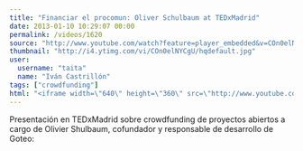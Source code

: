 ```yaml
---
title: "Financiar el procomun: Oliver Schulbaum at TEDxMadrid"
date: 2013-01-10 10:29:07 00:00
permalink: /videos/1620
source: "http://www.youtube.com/watch?feature=player_embedded&v=COn0elNYCgU#!"
thumbnail: "http://i4.ytimg.com/vi/COn0elNYCgU/hqdefault.jpg"
user:
  username: "taita"
  name: "Iván Castrillón"
tags: ["crowdfunding"]
html: "<iframe width=\"640\" height=\"360\" src=\"http://www.youtube.com/embed/COn0elNYCgU?wmode=transparent&feature=oembed\" frameborder=\"0\" allowfullscreen></iframe>"
---
```


Presentación en TEDxMadrid sobre crowdfunding de proyectos abiertos a cargo de Olivier Shulbaum, cofundador y responsable de desarrollo de Goteo: